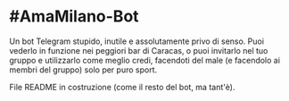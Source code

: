 # #AmaMilano-Bot
Un bot Telegram stupido, inutile e assolutamente privo di senso.
Puoi vederlo in funzione nei peggiori bar di Caracas, o puoi invitarlo nel tuo gruppo e utilizzarlo come meglio credi, facendoti del male (e facendolo ai membri del gruppo) solo per puro sport.

File README in costruzione (come il resto del bot, ma tant'è).
